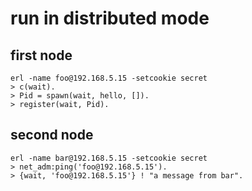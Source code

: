 # run in distributed mode

## first node
```
erl -name foo@192.168.5.15 -setcookie secret
> c(wait).
> Pid = spawn(wait, hello, []).
> register(wait, Pid).

```

## second node
```
erl -name bar@192.168.5.15 -setcookie secret
> net_adm:ping('foo@192.168.5.15').
> {wait, 'foo@192.168.5.15'} ! "a message from bar".

```